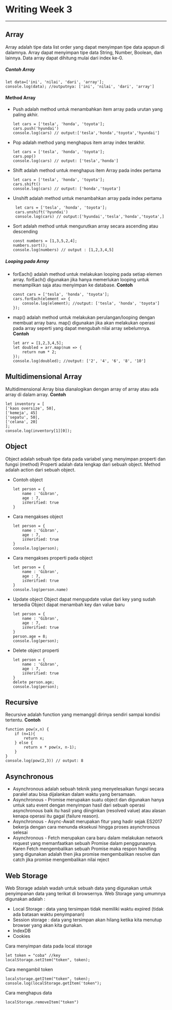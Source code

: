 # Writing Week 3
----------------------------------------------------------
## **Array**
Array adalah tipe data list order yang dapat menyimpan tipe data apapun di dalamnya. Array dapat menyimpan tipe data String, Number, Boolean, dan lainnya. Data array dapat dihitung mulai dari index ke-0.

##### Contoh Array
```
let data=['ini', 'nilai', 'dari', 'array'];
console.log(data); //outputnya: ['ini', 'nilai', 'dari', 'array']
```

#### Method Array
+ Push adalah method untuk menambahkan item array pada urutan yang paling akhir.
    ```
    let cars = ['tesla', 'honda', 'toyota'];
    cars.push('hyundai')
    console.log(cars) // output:['tesla','honda','toyota','hyundai']
    ```
+ Pop adalah method yang menghapus item array index terakhir.
    ```
    let cars = ['tesla', 'honda', 'toyota'];
    cars.pop()
    console.log(cars) // output: ['tesla','honda']
    ```
+ Shift adalah method untuk menghapus item Array pada index pertama
    ```
    let cars = ['tesla', 'honda', 'toyota'];
    cars.shift()
    console.log(cars) // output: ['honda','toyota']
     ```
+ Unshift adalah method untuk menambahkan array pada index pertama
    ```
     let cars = ['tesla', 'honda', 'toyota'];
     cars.unshift('hyundai')
     console.log(cars) // output:['hyundai','tesla','honda','toyota',]
     ```
+ Sort adalah method untuk mengurutkan array secara ascending atau descending
    ```
    const numbers = [1,3,5,2,4];
    numbers.sort();
    console.log(numbers) // output : [1,2,3,4,5]
    ```

##### Looping pada Array
+ forEach() adalah method untuk melakukan looping pada setiap elemen array.
forEach() digunakan jika hanya memerlukan looping untuk menampilkan saja atau menyimpan ke database.
 **Contoh**
    ```
    const cars = ['tesla', 'honda', 'toyota'];
    cars.forEach(element => {
        console.log(element); //output: ['tesla', 'honda', 'toyota']
    });
    ```

+ map() adalah method untuk melakukan perulangan/looping dengan membuat array baru.
 map() digunakan jika akan melakukan operasi pada array seperti yang dapat mengubah nilai array sebelumnya.
**Contoh**
    ```
    let arr = [1,2,3,4,5];
    let doubled = arr.map(num => {
        return num * 2;
    });
    console.log(doubled); //output: ['2', '4', '6', '8', '10']
    ```
## **Multidimensional Array**
Multidimensional Array bisa dianalogikan dengan array of array atau ada array di dalam array.
**Contoh**
```
let inventory = [
['kaos oversize', 50],
['kemeja', 45]
['sepatu', 50],
['celana', 20]
];
console.log(inventory[1][0]);
```

## **Object**
Object adalah sebuah tipe data pada variabel yang menyimpan properti dan fungsi (method)
Properti adalah data lengkap dari sebuah object.
Method adalah action dari sebuah object. 

+ Contoh object
    ```
    let person = {
        name : 'Gibran',
        age : 7,
        isVerified: true
    }
    ```
+ Cara mengakses object
    ```
    let person = {
        name : 'Gibran',
        age : 7,
        isVerified: true
    }
    console.log(person);
    ```

+ Cara mengakses properti pada object
    ```
    let person = {
        name : 'Gibran',
        age : 7,
        isVerified: true
    }
    console.log(person.name)
    ```

+ Update object
Object dapat mengupdate value dari key yang sudah tersedia
Object dapat menambah key dan value baru
    ```
    let person = {
        name : 'Gibran',
        age : 7,
        isVerified: true
    }
    person.age = 8;
    console.log(person);
    ```

+ Delete object properti
    ```
    let person = {
        name : 'Gibran',
        age : 7,
        isVerified: true
    }
    delete person.age;
    console.log(person);
    ```

## **Recursive**
Recursive adalah function yang memanggil dirinya sendiri sampai kondisi tertentu.
**Contoh**
```
function pow(x,n) {
    if (n=1){
        return x;
    } else {
        return x * pow(x, n-1);
    }
}
console.log(pow(2,3)) // output: 8
```

## **Asynchronous**
+ Asynchronous adalah sebuah teknik yang menyelesaikan fungsi secara paralel atau bisa dijalankan dalam waktu yang bersamaan.
+ Asynchronous - Promise merupakan suatu object dan digunakan hanya untuk satu event dengan menyimpan hasil dari sebuah operasi asynchronous baik itu hasil yang diinginkan (resolved value) atau alasan kenapa operasi itu gagal (failure reason).
+ Asynchronous - Async-Await merupakan fitur yang hadir sejak ES2017 bekerja dengan cara menunda eksekusi hingga proses asynchronous selesai
+ Asynchronous - Fetch merupakan cara baru dalam melakukan network request yang memanfaatkan sebuah Promise dalam penggunaanya. Karen Fetch mengembalikan sebuah Promise maka respon handling yang digunakan adalah then jika promise mengembalikan resolve dan catch jika promise mengembalikan nilai reject

## **Web Storage**
Web Storage adalah wadah untuk sebuah data yang digunakan untuk penyimpanan data yang terikat di browsernya.
Web Storage yang umumnya digunakan adalah : 
+ Local Storage : data yang tersimpan tidak memiliki waktu expired (tidak ada batasan waktu penyimpanan)
+ Session storage : data yang tersimpan akan hilang ketika kita menutup browser yang akan kita gunakan.
+ IndexDB
+ Cookies

Cara menyimpan data pada local storage
```
let token = "coba" //key
localStorage.setItem("token", token);
```
Cara mengambil token
```
localstorage.getItem("token", token);
console.log(localStorage.getItem('token");
```
Cara menghapus data
```
localStorage.removeItem("token")
```
